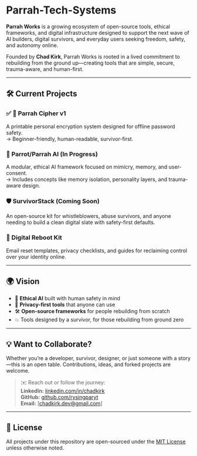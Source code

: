 # Parrah-Tech-Systems

**Parrah Works** is a growing ecosystem of open-source tools, ethical frameworks, and digital infrastructure designed to support the next wave of AI builders, digital survivors, and everyday users seeking freedom, safety, and autonomy online.

Founded by **Chad Kirk**, Parrah Works is rooted in a lived commitment to rebuilding from the ground up—creating tools that are simple, secure, trauma-aware, and human-first.

---

## 🛠️ Current Projects

### ✅ 🔐 Parrah Cipher v1
A printable personal encryption system designed for offline password safety.  
→ Beginner-friendly, human-readable, survivor-first.

### 🦜 Parrot/Parrah AI (In Progress)
A modular, ethical AI framework focused on mimicry, memory, and user-consent.  
→ Includes concepts like memory isolation, personality layers, and trauma-aware design.

### 🛡️ SurvivorStack (Coming Soon)
An open-source kit for whistleblowers, abuse survivors, and anyone needing to build a clean digital slate with safety-first defaults.

### 📘 Digital Reboot Kit
Email reset templates, privacy checklists, and guides for reclaiming control over your identity online.

---

## 🌍 Vision

- 🧠 **Ethical AI** built with human safety in mind  
- 🔐 **Privacy-first tools** that anyone can use  
- 🛠️ **Open-source frameworks** for people rebuilding from scratch  
- 💥 Tools designed by a survivor, for those rebuilding from ground zero

---

## 💡 Want to Collaborate?

Whether you’re a developer, survivor, designer, or just someone with a story—this is an open table. Contributions, ideas, and forked projects are welcome.

> ✉️ Reach out or follow the journey:  
> **LinkedIn:** [linkedin.com/in/chadkirk](https://linkedin.com/in/chadkirk)  
> **GitHub:** [github.com/rysingparyt](https://github.com/rysingparyt)  
> **Email:** [chadkirk.dev@gmail.com]

---

## 📂 License

All projects under this repository are open-sourced under the [MIT License](./LICENSE) unless otherwise noted.


